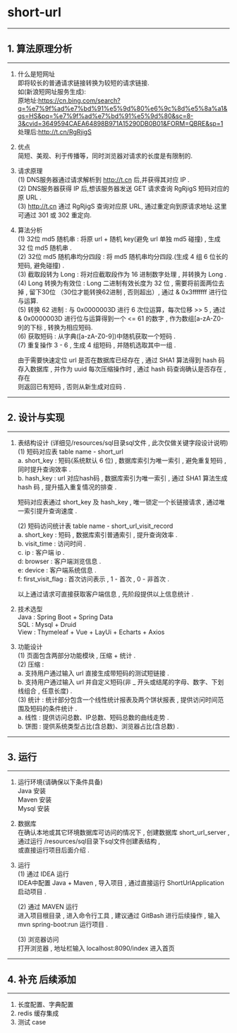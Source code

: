 # short-url
---
 ## 1. 算法原理分析
---
1. 什么是短网址  
    即将较长的普通请求链接转换为较短的请求链接.  
    如(新浪短网址服务生成):  
       原地址:https://cn.bing.com/search?q=%e7%9f%ad%e7%bd%91%e5%9d%80%e6%9c%8d%e5%8a%a1&qs=HS&pq=%e7%9f%ad%e7%bd%91%e5%9d%80&sc=8-3&cvid=3649594CAEA64898B971A15290DB0B01&FORM=QBRE&sp=1  
       处理后:http://t.cn/RgRjigS  

2. 优点  
    简短、美观、利于传播等，同时浏览器对请求的长度是有限制的.  
    
3. 请求原理  
    (1) DNS服务器通过请求解析到 http://t.cn 后,并获得其对应 IP .  
    (2) DNS服务器获得 IP 后,想该服务器发送 GET 请求查询 RgRjigS 短码对应的原 URL .  
    (3) http://t.cn 通过 RgRjigS 查询对应原 URL, 通过重定向到原请求地址.这里可通过 301 或 302 重定向.  
   
4. 算法分析  
    (1) 32位 md5 随机串 : 将原 url + 随机 key(避免 url 单独 md5 碰撞) , 生成 32 位 md5 随机串 .  
    (2) 32位 md5 随机串均分四段 : 将 md5 随机串均分四段.(生成 4 组 6 位长的短码, 避免碰撞) .   
    (3) 截取段转为 Long : 将对应截取段作为 16 进制数字处理 , 并转换为 Long .  
    (4) Long 转换为有效位 : Long 二进制有效长度为 32 位 , 需要将前面两位去掉 , 留下30位 （30位才能转换62进制 , 否则超出）, 通过 & 0x3fffffff 进行位与运算.  
    (5) 转换 62 进制 : 与 0x0000003D 进行 6 次位运算，每次位移 >> 5 , 通过 & 0x0000003D 进行位与运算得到一个 <= 61 的数字 , 作为数组[a-zA-Z0-9]的下标 , 转换为相应短码.  
    (6) 获取短码 : 从字典([a-zA-Z0-9])中随机获取一个短码 .  
    (7) 重复操作 3 - 6 , 生成 4 组短码 , 并随机选取其中一组 .   
    
    由于需要快速定位 url 是否在数据库已经存在 , 通过 SHA1 算法得到 hash 码存入数据库 , 并作为 uuid 每次压缩操作时 , 通过 hash 码查询确认是否存在 , 存在  
    则返回已有短码 , 否则从新生成对应码 . 
    
---
 ## 2. 设计与实现
---  

1. 表结构设计  (详细见/resources/sql目录sql文件 , 此次仅做关键字段设计说明)
    (1) 短码对应表 table name - short_url    
        a. short_key : 短码(系统默认 6 位) , 数据库索引为唯一索引 , 避免重复短码 , 同时提升查询效率 .  
        b. hash_key : url 对应hash码 , 数据库索引为唯一索引 , 通过 SHA1 算法生成 hash 码 , 提升插入重复情况的排查 . 
        
    短码对应表通过 short_key 及 hash_key , 唯一锁定一个长链接请求 , 通过唯一索引提升查询速度 .  
        
    (2) 短码访问统计表 table name - short_url_visit_record    
        a. short_key : 短码 , 数据库索引普通索引 , 提升查询效率 .  
        b. visit_time : 访问时间 .  
        c. ip : 客户端 ip .  
        d: browser : 客户端浏览信息 .  
        e: device : 客户端系统信息 .  
        f: first_visit_flag : 首次访问表示 , 1 - 首次 , 0 - 非首次 .  
        
     以上通过请求可直接获取客户端信息 , 先阶段提供以上信息统计 . 
     
2. 技术选型  
    Java : Spring Boot + Spring Data    
    SQL : Mysql + Druid  
    View :  Thymeleaf + Vue + LayUi + Echarts + Axios  
    
3. 功能设计  
    (1) 页面包含两部分功能模块 , 压缩 + 统计 .  
    (2) 压缩 :  
        a. 支持用户通过输入 url 直接生成带短码的测试短链接 .  
        b. 支持用户通过输入 url 并自定义短码(非 _ 开头或结尾的字母、数字、下划线组合 , 任意长度) .  
    (3) 统计 : 统计部分包含一个线性统计报表及两个饼状报表 , 提供访问时间范围及短码的条件统计 .   
        a. 线性 : 提供访问总数、IP总数、短码总数的曲线走势 .    
        b. 饼图 : 提供系统类型占比(含总数)、浏览器占比(含总数) . 

---
 ## 3. 运行
---       
1. 运行环境(请确保以下条件具备)  
    Java 安装  
    Maven 安装  
    Mysql 安装     

2. 数据库  
    在确认本地或其它环境数据库可访问的情况下 , 创建数据库 short_url_server , 通过运行 /resources/sql目录下sql文件创建表结构 ,   
    或直接运行项目后面介绍 .  
    
3. 运行   
    (1) 通过 IDEA 运行  
        IDEA中配置 Java + Maven , 导入项目 , 通过直接运行 ShortUrlApplication 启动项目 .  
        
    (2) 通过 MAVEN 运行  
        进入项目根目录 , 进入命令行工具 , 建议通过 GitBash 进行后续操作 , 输入 mvn spring-boot:run 运行项目 .  
        
    (3) 浏览器访问  
        打开浏览器 , 地址栏输入 localhost:8090/index 进入首页  
        
---
 ## 4. 补充 后续添加
---      
1. 长度配置、字典配置  
2. redis 缓存集成  
3. 测试 case                      
        
        
    
    
